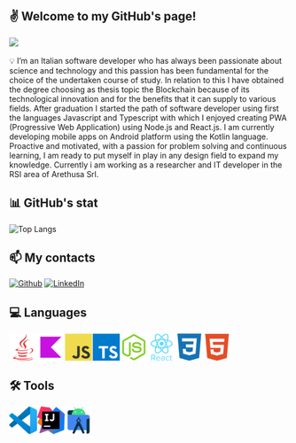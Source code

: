 ## ✌️ Welcome to my GitHub's page!

<img src="https://i.ibb.co/ZY9jcGk/NDN-banner-v2.png">

💡 I’m an Italian software developer who has always been passionate about science and technology and this passion has been fundamental for the choice of the undertaken course of study. In relation to this I have obtained the degree choosing as thesis topic the Blockchain because of its technological innovation and for the benefits that it can supply to various fields. After graduation I started the path of software developer using first the languages Javascript and Typescript with which I enjoyed creating PWA (Progressive Web Application) using Node.js and React.js. I am currently developing mobile apps on Android platform using the Kotlin language.
Proactive and motivated, with a passion for problem solving and continuous learning, I am ready to put myself in play in any design field to expand my knowledge. Currently i am working as a researcher and IT developer in the RSI area of Arethusa Srl.

## 📊 GitHub's stat
![Top Langs](https://github-readme-stats.vercel.app/api/top-langs/?username=ndenicolais&layout=compact)

## 📫 My contacts
<a href="https://github.com/ndenicolais" target="_blank"><img alt="Github" src="https://img.shields.io/badge/GitHub-%2312100E.svg?&style=for-the-badge&logo=Github&logoColor=white" title="GitHub"/></a>
  <a href="https://it.linkedin.com/in/nicoladenicolais" target="_blank"><img src="https://img.shields.io/badge/-LinkedIn-%230077B5?style=for-the-badge&logo=linkedin&logoColor=white" target="_blank" title="LinkedIn"></a>   
  
## 💻 Languages
<img align="center" height="50" width="50" src="https://github.com/devicons/devicon/blob/master/icons/java/java-plain.svg" title="Java" style="max-width: 100%;"><img align="center" height="50" width="50" src="https://github.com/devicons/devicon/blob/master/icons/kotlin/kotlin-plain.svg" title="Kotlin" style="max-width: 100%;"><img align="center" height="50" width="50" src="https://github.com/devicons/devicon/blob/master/icons/javascript/javascript-original.svg" title="JavaScript" style="max-width: 100%;"><img align="center" height="50" width="50" src="https://github.com/devicons/devicon/blob/master/icons/typescript/typescript-original.svg" title="TypeScript" style="max-width: 100%;"><img align="center" height="50" width="50" src="https://github.com/devicons/devicon/blob/master/icons/nodejs/nodejs-plain.svg" title="NodeJS" style="max-width: 100%;"><img align="center" height="50" width="50" src="https://github.com/devicons/devicon/blob/master/icons/react/react-original-wordmark.svg" title="React" style="max-width: 100%;"><img align="center" height="50" width="50" src="https://github.com/devicons/devicon/blob/master/icons/css3/css3-plain.svg" title="CSS3" style="max-width: 100%;"><img align="center" height="50" width="50" src="https://github.com/devicons/devicon/blob/master/icons/html5/html5-plain.svg" title="HTML5" style="max-width: 100%;">
## 🛠 Tools
<img align="center" height="50" width="50" src="https://github.com/devicons/devicon/blob/master/icons/vscode/vscode-original.svg" title="VSCode" style="max-width: 100%;"><img align="center" height="50" width="50" src="https://github.com/devicons/devicon/blob/master/icons/intellij/intellij-original.svg" title="IntelliJ" style="max-width: 100%;"><img align="center" height="50" width="50" src="https://github.com/devicons/devicon/blob/master/icons/androidstudio/androidstudio-original.svg" title="Android Studio" style="max-width: 100%;">
